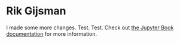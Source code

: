 # Rik Gijsman

I made some more changes.
Test.
Test.
Check out [the Jupyter Book documentation](https://jupyterbook.org) for more information.
